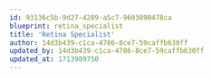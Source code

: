 ```yaml
---
id: 93136c5b-9d27-4289-a5c7-9603890478ca
blueprint: retina_specialist
title: 'Retina Specialist'
author: 14d3b439-c1ca-4786-8ce7-59caffb630ff
updated_by: 14d3b439-c1ca-4786-8ce7-59caffb630ff
updated_at: 1713989750
---
```

